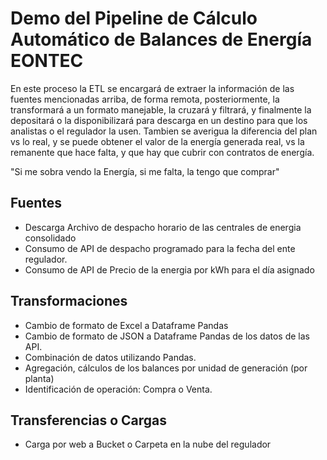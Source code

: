 # Demo del Pipeline de Cálculo Automático de Balances de Energía EONTEC

En este proceso la ETL se encargará de extraer la información de las fuentes mencionadas arriba, de forma remota, posteriormente, la transformará a un formato manejable, la cruzará y filtrará, y finalmente la depositará o la disponibilizará para descarga en un destino para que los analistas o el regulador la usen.
Tambien se averigua la diferencia del plan vs lo real, y se puede obtener el valor de la energía generada real, vs la remanente que hace falta, y que hay que cubrir con contratos de energía.

"Si me sobra vendo la Energía, si me falta, la tengo que comprar"

## Fuentes
- Descarga Archivo de despacho horario de las centrales de energia consolidado
- Consumo de API de despacho programado para la fecha del ente regulador.
- Consumo de API de Precio de la energia por kWh para el día asignado
## Transformaciones
- Cambio de formato de Excel a Dataframe Pandas
- Cambio de formato de JSON a Dataframe Pandas de los datos de las API.
- Combinación de datos utilizando Pandas.
- Agregación, cálculos de los balances por unidad de generación (por planta)
- Identificación de operación: Compra o Venta.
## Transferencias o Cargas
- Carga por web a Bucket o Carpeta en la nube del regulador
